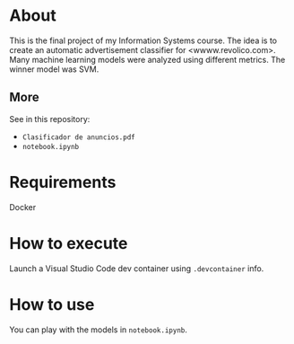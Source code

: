 # About

This is the final project of my Information Systems course. The idea is to create an automatic advertisement classifier for <wwww.revolico.com>. Many machine learning models were analyzed using different metrics. The winner model was SVM.

## More

See in this repository:

- `Clasificador de anuncios.pdf`
- `notebook.ipynb`

# Requirements

Docker

# How to execute

Launch a Visual Studio Code dev container using `.devcontainer` info.

# How to use

You can play with the models in `notebook.ipynb`.
